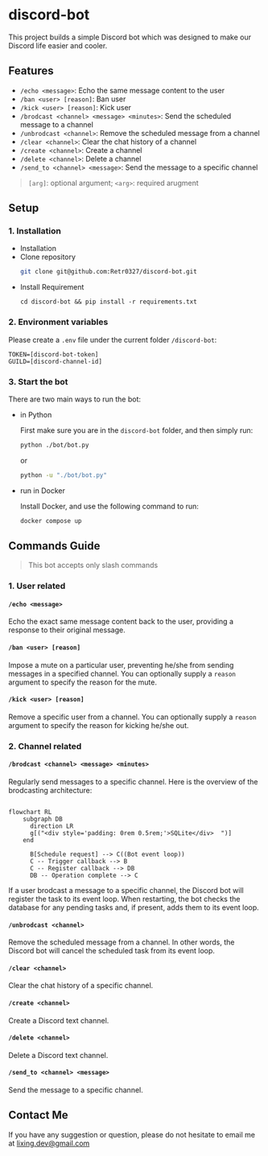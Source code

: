 # **discord-bot**

This project builds a simple Discord bot which was designed to make our Discord life easier and cooler.

## **Features**

- `/echo <message>`: Echo the same message content to the user
- `/ban <user> [reason]`: Ban user
- `/kick <user> [reason]`: Kick user
- `/brodcast <channel> <message> <minutes>`: Send the scheduled message to a channel
- `/unbrodcast <channel>`: Remove the scheduled message from a channel
- `/clear <channel>`: Clear the chat history of a channel
- `/create <channel>`: Create a channel
- `/delete <channel>`: Delete a channel
- `/send_to <channel> <message>`: Send the message to a specific channel

> `[arg]`: optional argument; `<arg>`: required arugment

## **Setup**
### 1. Installation
- Installation
- Clone repository
  ```bash
  git clone git@github.com:Retr0327/discord-bot.git
  ```
- Install Requirement
  ```
  cd discord-bot && pip install -r requirements.txt
  ```

### 2. Environment variables
Please create a `.env` file under the current folder `/discord-bot`:

```env
TOKEN=[discord-bot-token]
GUILD=[discord-channel-id]
```


### 3. Start the bot
There are two main ways to run the bot: 

- in Python
  
  First make sure you are in the `discord-bot` folder, and then simply run:

  ```bash 
  python ./bot/bot.py
  ```
  or 
  ```bash 
  python -u "./bot/bot.py"
  ```

- run in Docker

  Install Docker, and use the following command to run:

  ```bash
  docker compose up
  ```

## Commands Guide
> This bot accepts only slash commands


### 1. User related
#### `/echo <message>`
Echo the exact same message content back to the user, providing a response to their original message.

#### `/ban <user> [reason]`
Impose a mute on a particular user, preventing he/she from sending messages in a specified channel. You can optionally supply a `reason` argument to specify the reason for the mute.

#### `/kick <user> [reason]`
Remove a specific user from a channel. You can optionally supply a `reason` argument to specify the reason for kicking he/she out.


### 2. Channel related
#### `/brodcast <channel> <message> <minutes>`
Regularly send messages to a specific channel. Here is the overview of the brodcasting architecture:

```mermaid

flowchart RL
    subgraph DB
      direction LR
      g[("<div style='padding: 0rem 0.5rem;'>SQLite</div>  ")]
    end

      B[Schedule request] --> C((Bot event loop))
      C -- Trigger callback --> B
      C -- Register callback --> DB
      DB -- Operation complete --> C
```

If a user brodcast a message to a specific channel, the Discord bot will register the task to its event loop. When restarting, the bot checks the database for any pending tasks and, if present, adds them to its event loop.
 

#### `/unbrodcast <channel>`
Remove the scheduled message from a channel. In other words, the Discord bot will cancel the scheduled task from its event loop.

#### `/clear <channel>`
Clear the chat history of a specific channel.

#### `/create <channel>`
Create a Discord text channel.

#### `/delete <channel>`
Delete a Discord text channel.

#### `/send_to <channel> <message>` 
Send the message to a specific channel.


## Contact Me
If you have any suggestion or question, please do not hesitate to email me at lixing.dev@gmail.com
